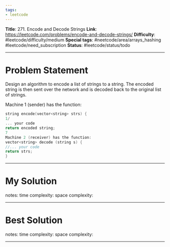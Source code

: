 ```yaml
---
tags:
- leetcode
---
```

**Title**: 271. Encode and Decode Strings
**Link**: https://leetcode.com/problems/encode-and-decode-strings/
**Difficulty**: #leetcode/difficulty/medium 
**Special tags**: #neetcode/area/arrays_hashing #leetcode/need_subscription
**Status**: #leetcode/status/todo 

---
# Problem Statement

Design an algorithm to encode a list of strings to a
string. The encoded string is then sent over the
network and is decoded back to the original list of
strings.

Machine 1 (sender) has the function:
```c
string encode(vector<string> strs) {
1/
... your code
return encoded string;
7
Machine 2 (receiver) has the function:
vector<string> decode (string s) {
//... your code
return strs;
}
```

---
# My Solution

notes: 
time complexity: 
space complexity: 

---
# Best Solution

notes: 
time complexity: 
space complexity: 

---

